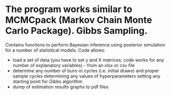 # The program works similar to MCMCpack (Markov Chain Monte Carlo Package). Gibbs Sampling.
Contains functions to perform Bayesian inference using posterior simulation for a number of statistical models. Code allows: 
* load a set of data (you have to set y and X matrices; code works for any number of explanatory variables) - from an xlsx or csv file 
* determine any number of burn-in cycles (i.e. initial draws) and proper sample cycles determining any values of hyperparameters setting any starting point for Gibbs algorithm
* dump of estimation results graphs to pdf files

